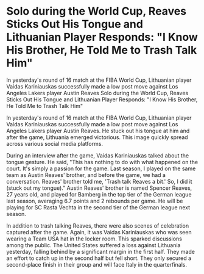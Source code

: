 #  Solo during the World Cup, Reaves Sticks Out His Tongue and Lithuanian Player Responds: "I Know His Brother, He Told Me to Trash Talk Him"

In yesterday's round of 16 match at the FIBA World Cup, Lithuanian player Vaidas Kariniauskas successfully made a low post move against Los Angeles Lakers player Austin Reaves 
  Solo during the World Cup, Reaves Sticks Out His Tongue and Lithuanian Player Responds: "I Know His Brother, He Told Me to Trash Talk Him"

In yesterday's round of 16 match at the FIBA World Cup, Lithuanian player Vaidas Kariniauskas successfully made a low post move against Los Angeles Lakers player Austin Reaves. He stuck out his tongue at him and after the game, Lithuania emerged victorious. This image quickly spread across various social media platforms.

During an interview after the game, Vaidas Kariniauskas talked about the tongue gesture. He said, "This has nothing to do with what happened on the court. It's simply a passion for the game. Last season, I played on the same team as Austin Reaves' brother, and before the game, we had a conversation. Reaves' brother told me, 'Trash talk Reaves a bit.' So, I did it (stuck out my tongue)." Austin Reaves' brother is named Spencer Reaves, 27 years old, and played for Bamberg in the top tier of the German league last season, averaging 6.7 points and 2 rebounds per game. He will be playing for SC Rasta Vechta in the second tier of the German league next season.

In addition to trash talking Reaves, there were also scenes of celebration captured after the game. Again, it was Vaidas Kariniauskas who was seen wearing a Team USA hat in the locker room. This sparked discussions among the public. The United States suffered a loss against Lithuania yesterday, falling behind by a significant margin in the first half. They made an effort to catch up in the second half but fell short. They only secured a second-place finish in their group and will face Italy in the quarterfinals.